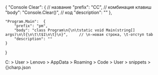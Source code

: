 {
        "Console Clear": {                  // название
		"prefix": "CC",                     // комбинация клавиш
		"body": "Console.Clear()",          // код
		"description": ""
	},

	"Program.Main":  {
		"prefix": "pm",
		"body": "class Program\n{\n\tstatic void Main(string[] args)\n\t{\n\t\t$1\n\t}\n}",     // \n-новая строка, \t-отступ tab 
		"description": ""
	}
}

C: > User > Lenovo > AppData > Roaming > Code > User > snippets > {}charp.json